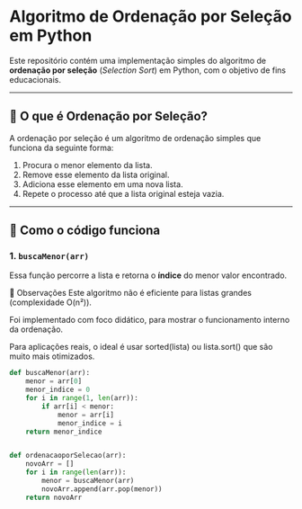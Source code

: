 # Algoritmo de Ordenação por Seleção em Python

Este repositório contém uma implementação simples do algoritmo de **ordenação por seleção** (*Selection Sort*) em Python, com o objetivo de fins educacionais.

---

## 📌 O que é Ordenação por Seleção?

A ordenação por seleção é um algoritmo de ordenação simples que funciona da seguinte forma:

1. Procura o menor elemento da lista.
2. Remove esse elemento da lista original.
3. Adiciona esse elemento em uma nova lista.
4. Repete o processo até que a lista original esteja vazia.

---

## 🧠 Como o código funciona

### 1. `buscaMenor(arr)`

Essa função percorre a lista e retorna o **índice** do menor valor encontrado.

🚀 Observações
Este algoritmo não é eficiente para listas grandes (complexidade O(n²)).

Foi implementado com foco didático, para mostrar o funcionamento interno da ordenação.

Para aplicações reais, o ideal é usar sorted(lista) ou lista.sort() que são muito mais otimizados.

```python
def buscaMenor(arr):
    menor = arr[0]
    menor_indice = 0
    for i in range(1, len(arr)):
        if arr[i] < menor:
            menor = arr[i]
            menor_indice = i
    return menor_indice


def ordenacaoporSelecao(arr):
    novoArr = []
    for i in range(len(arr)):
        menor = buscaMenor(arr)
        novoArr.append(arr.pop(menor))
    return novoArr
